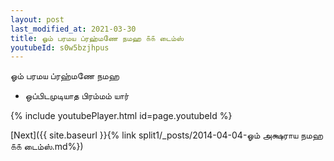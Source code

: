 ```yaml
---
layout: post
last_modified_at: 2021-03-30
title: ஓம் பரமய ப்ரஹ்மணே நமஹ ௧௧ டைம்ஸ்
youtubeId: s0w5bzjhpus
---
```

 
 
 ஓம் பரமய ப்ரஹ்மணே நமஹ  
 
 -  ஒப்பிடமுடியாத பிரம்மம் யார் 
 
  
 
  
 
 
 
 
 
 


{% include youtubePlayer.html id=page.youtubeId %}
 
[Next]({{ site.baseurl }}{% link  split1/_posts/2014-04-04-ஓம் அக்ஷராய நமஹ ௧௧ டைம்ஸ்.md%})
 
